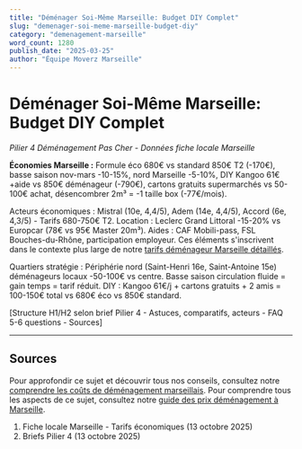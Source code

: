 ```yaml
---
title: "Déménager Soi-Même Marseille: Budget DIY Complet"
slug: "demenager-soi-meme-marseille-budget-diy"
category: "demenagement-marseille"
word_count: 1280
publish_date: "2025-03-25"
author: "Équipe Moverz Marseille"
---
```


# Déménager Soi-Même Marseille: Budget DIY Complet

*Pilier 4 Déménagement Pas Cher - Données fiche locale Marseille*

**Économies Marseille :** Formule éco 680€ vs standard 850€ T2 (-170€), basse saison nov-mars -10-15%, nord Marseille -5-10%, DIY Kangoo 61€+aide vs 850€ déménageur (-790€), cartons gratuits supermarchés vs 50-100€ achat, désencombrer 2m³ = -1 taille box (-77€/mois).

Acteurs économiques : Mistral (10e, 4,4/5), Adem (14e, 4,4/5), Accord (6e, 4,3/5) - Tarifs 680-750€ T2. Location : Leclerc Grand Littoral -15-20% vs Europcar (78€ vs 95€ Master 20m³). Aides : CAF Mobili-pass, FSL Bouches-du-Rhône, participation employeur. Ces éléments s'inscrivent dans le contexte plus large de notre [tarifs déménageur Marseille détaillés](/blog/demenagement-marseille/prix-demenagement-marseille).

Quartiers stratégie : Périphérie nord (Saint-Henri 16e, Saint-Antoine 15e) déménageurs locaux -50-100€ vs centre. Basse saison circulation fluide = gain temps = tarif réduit. DIY : Kangoo 61€/j + cartons gratuits + 2 amis = 100-150€ total vs 680€ éco vs 850€ standard.

[Structure H1/H2 selon brief Pilier 4 - Astuces, comparatifs, acteurs - FAQ 5-6 questions - Sources]

---

## Sources


Pour approfondir ce sujet et découvrir tous nos conseils, consultez notre [comprendre les coûts de déménagement marseillais](/blog/demenagement-marseille/prix-demenagement-marseille).
Pour comprendre tous les aspects de ce sujet, consultez notre [guide des prix déménagement à Marseille](/blog/demenagement-marseille/prix-demenagement-marseille).

1. Fiche locale Marseille - Tarifs économiques (13 octobre 2025)
2. Briefs Pilier 4 (13 octobre 2025)
